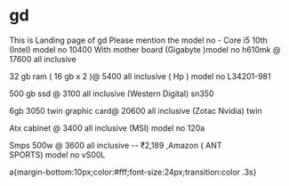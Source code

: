 # gd
This is Landing page of gd
Please mention the model no -                                                                                                                                  Core i5 10th (Intel) model no 10400 
With mother board (Gigabyte )model no h610mk
@ 17600 all inclusive 

32 gb ram ( 16 gb x 2 )@ 5400 all inclusive ( Hp ) model no L34201-981

500 gb ssd  @ 3100 all inclusive 
(Western Digital) sn350

6gb 3050 twin graphic card@ 20600 all inclusive 
(Zotac Nvidia) twin 

Atx cabinet @ 3400 all inclusive 
(MSI) model no 120a

Smps 500w @ 3600 all inclusive  -- ₹2,189 ,Amazon
( ANT SPORTS) model no vS00L

a{margin-bottom:10px;color:#fff;font-size:24px;transition:color .3s}